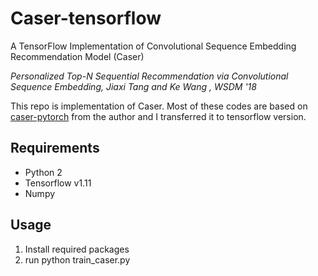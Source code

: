 # Caser-tensorflow
A TensorFlow Implementation of Convolutional Sequence Embedding Recommendation Model (Caser)

*Personalized Top-N Sequential Recommendation via Convolutional Sequence Embedding, Jiaxi Tang and Ke Wang , WSDM '18*

This repo is implementation of Caser. Most of these codes are based on [caser-pytorch](https://github.com/graytowne/caser_pytorch) from the author and I transferred it to tensorflow version.

## Requirements

- Python 2
- Tensorflow v1.11
- Numpy

## Usage
1. Install required packages
2. run python train_caser.py

